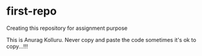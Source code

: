 # first-repo
Creating this repository for assignment purpose

This is Anurag Kolluru. Never copy and paste the code sometimes it's ok to copy...!!!
